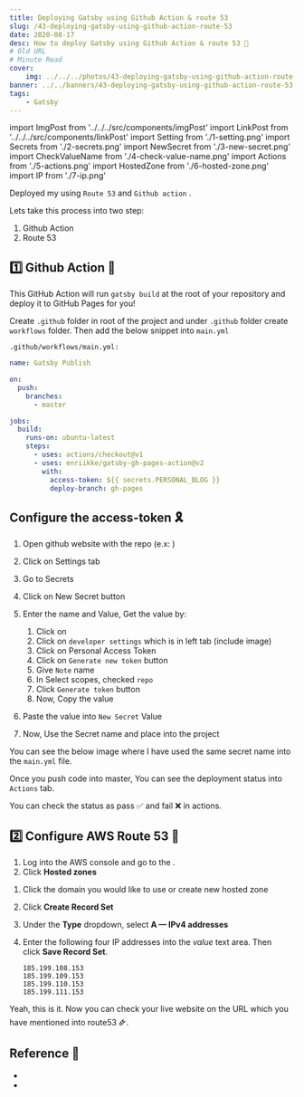 ```yaml
---
title: Deploying Gatsby using Github Action & route 53
slug: /43-deploying-gatsby-using-github-action-route-53
date: 2020-08-17
desc: How to deploy Gatsby using Github Action & route 53 🤔
# Old URL
# Minute Read
cover:
    img: ../../../photos/43-deploying-gatsby-using-github-action-route-53.png
banner: ../../banners/43-deploying-gatsby-using-github-action-route-53.png
tags:
    - Gatsby
---
```


import ImgPost from '../../../src/components/imgPost'
import LinkPost from '../../../src/components/linkPost'
import Setting from './1-setting.png'
import Secrets from './2-secrets.png'
import NewSecret from './3-new-secret.png'
import CheckValueName from './4-check-value-name.png'
import Actions from './5-actions.png'
import HostedZone from './6-hosted-zone.png'
import IP from './7-ip.png'

Deployed my <LinkPost href='http://blog.suprabha.me' name='personal blog' /> using `Route 53` and `Github action` .

Lets take this process into two step:

1. Github Action
2. Route 53

## 1️⃣ Github Action 🧨

This GitHub Action will run `gatsby build` at the root of your repository and deploy it to GitHub Pages for you!

Create `.github` folder in root of the project and under `.github` folder create `workflows` folder. Then add the below snippet into `main.yml`

`.github/workflows/main.yml:`

```yml
name: Gatsby Publish

on:
  push:
    branches:
      - master

jobs:
  build:
    runs-on: ubuntu-latest
    steps:
      - uses: actions/checkout@v1
      - uses: enriikke/gatsby-gh-pages-action@v2
        with:
          access-token: ${{ secrets.PERSONAL_BLOG }}
          deploy-branch: gh-pages
```

## Configure the access-token 🎗

1. Open github website with the repo (e.x: <LinkPost href='https://github.com/suprabhasupi/blog' name='https://github.com/suprabhasupi/blog'/>)
2. Click on Settings tab
    <ImgPost src={Setting} alt='Setting wrapper' margin='2rem 0' />

3. Go to Secrets
    <ImgPost src={Secrets} alt='Secrets wrapper' margin='2rem 0' width={50} />

4. Click on New Secret button
    <ImgPost src={NewSecret} alt='New Secret wrapper' margin='2rem 0' />

5. Enter the name and Value, Get the value by:
    1. Click on <LinkPost href='https://github.com/settings/profile' name='Profile settings' />
    2. Click on `developer settings` which is in left tab (include image)
    3. Click on Personal Access Token 
    4. Click on `Generate new token` button
    5. Give `Note` name
    6. In Select scopes, checked `repo` 
    7. Click `Generate token` button
    8. Now, Copy the value
6. Paste the value into `New Secret` Value
7. Now, Use the Secret name and place into the project

You can see the below image where I have used the same secret name into the `main.yml` file.
<ImgPost src={CheckValueName} alt='Check value name' margin='2rem 0' />

Once you push code into master, You can see the deployment status into `Actions` tab.
<ImgPost src={Actions} alt='Actions Tab' margin='2rem 0' />

You can check the status as pass ✅ and fail  ❌ in actions.

## 2️⃣ Configure AWS Route 53 🚀

1. Log into the AWS console and go to the <LinkPost href='https://console.aws.amazon.com/route53/home' name='Route 53 dashboard' />.
2. Click **Hosted zones**
<ImgPost src={HostedZone} alt='Hosted Zone Tab' margin='2rem 0' width={30} />

1. Click the domain you would like to use or create new hosted zone
2. Click **Create Record Set**
3. Under the **Type** dropdown, select **A — IPv4 addresses**
    <ImgPost src={IP} alt='IP address in aws Tab' margin='2rem 0' width={50} />

4. Enter the following four IP addresses into the *value* text area. Then click **Save Record Set**.

    ```
    185.199.108.153
    185.199.109.153
    185.199.110.153
    185.199.111.153
    ```

  Yeah, this is it. Now you can check your live website on the URL which you have mentioned into route53 🜸.

## Reference 🧐

- <LinkPost href='https://github.com/marketplace/actions/gatsby-publish' name='Gatsby Publish' />
- <LinkPost href='https://www.youtube.com/watch?v=JIMord7-G10' name='Gatsby Publishing on Youtube' />

